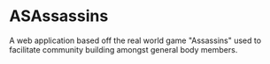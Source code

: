 # ASAssassins
A web application based off the real world game "Assassins" used to facilitate community building amongst general body members. 
